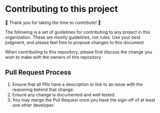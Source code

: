 # Contributing to this project

:tada: Thank you for taking the time to contribute! :tada:

The following is a set of guidelines for contributing to any project in this organization.
These are mostly guidelines, not rules. Use your best judgment, and please feel free to propose changes to this document

When contributing to this repository, please first discuss the change you wish to make with the owners of this
repository.

## Pull Request Process

1. Ensure that all PRs have a description or link to an issue with the reasoning behind that change.
2. Ensure any change is documented and well tested.
3. You may merge the Pull Request once you have the sign-off of at least one other developer.
